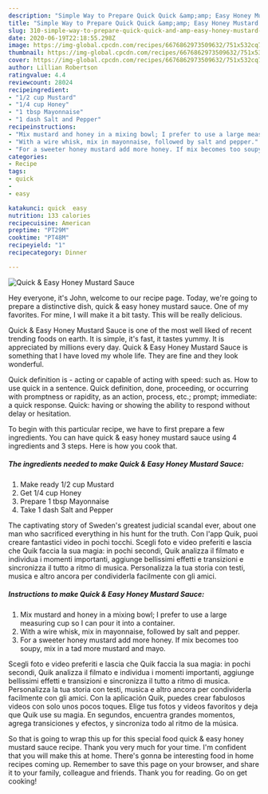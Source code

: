 ```yaml
---
description: "Simple Way to Prepare Quick Quick &amp;amp; Easy Honey Mustard Sauce"
title: "Simple Way to Prepare Quick Quick &amp;amp; Easy Honey Mustard Sauce"
slug: 310-simple-way-to-prepare-quick-quick-and-amp-easy-honey-mustard-sauce
date: 2020-06-19T22:18:55.298Z
image: https://img-global.cpcdn.com/recipes/6676862973509632/751x532cq70/quick-easy-honey-mustard-sauce-recipe-main-photo.jpg
thumbnail: https://img-global.cpcdn.com/recipes/6676862973509632/751x532cq70/quick-easy-honey-mustard-sauce-recipe-main-photo.jpg
cover: https://img-global.cpcdn.com/recipes/6676862973509632/751x532cq70/quick-easy-honey-mustard-sauce-recipe-main-photo.jpg
author: Lillian Robertson
ratingvalue: 4.4
reviewcount: 28024
recipeingredient:
- "1/2 cup Mustard"
- "1/4 cup Honey"
- "1 tbsp Mayonnaise"
- "1 dash Salt and Pepper"
recipeinstructions:
- "Mix mustard and honey in a mixing bowl; I prefer to use a large measuring cup so I can pour it into a container."
- "With a wire whisk, mix in mayonnaise, followed by salt and pepper."
- "For a sweeter honey mustard add more honey. If mix becomes too soupy, mix in a tad more mustard and mayo."
categories:
- Recipe
tags:
- quick
- 
- easy

katakunci: quick  easy 
nutrition: 133 calories
recipecuisine: American
preptime: "PT29M"
cooktime: "PT48M"
recipeyield: "1"
recipecategory: Dinner

---
```



![Quick &amp; Easy Honey Mustard Sauce](https://img-global.cpcdn.com/recipes/6676862973509632/751x532cq70/quick-easy-honey-mustard-sauce-recipe-main-photo.jpg)

Hey everyone, it's John, welcome to our recipe page. Today, we're going to prepare a distinctive dish, quick &amp; easy honey mustard sauce. One of my favorites. For mine, I will make it a bit tasty. This will be really delicious.

Quick &amp; Easy Honey Mustard Sauce is one of the most well liked of recent trending foods on earth. It is simple, it's fast, it tastes yummy. It is appreciated by millions every day. Quick &amp; Easy Honey Mustard Sauce is something that I have loved my whole life. They are fine and they look wonderful.

Quick definition is - acting or capable of acting with speed: such as. How to use quick in a sentence. Quick definition, done, proceeding, or occurring with promptness or rapidity, as an action, process, etc.; prompt; immediate: a quick response. Quick: having or showing the ability to respond without delay or hesitation.


To begin with this particular recipe, we have to first prepare a few ingredients. You can have quick &amp; easy honey mustard sauce using 4 ingredients and 3 steps. Here is how you cook that.

<!--inarticleads1-->

##### The ingredients needed to make Quick &amp; Easy Honey Mustard Sauce:

1. Make ready 1/2 cup Mustard
1. Get 1/4 cup Honey
1. Prepare 1 tbsp Mayonnaise
1. Take 1 dash Salt and Pepper


The captivating story of Sweden&#39;s greatest judicial scandal ever, about one man who sacrificed everything in his hunt for the truth. Con l&#39;app Quik, puoi creare fantastici video in pochi tocchi. Scegli foto e video preferiti e lascia che Quik faccia la sua magia: in pochi secondi, Quik analizza il filmato e individua i momenti importanti, aggiunge bellissimi effetti e transizioni e sincronizza il tutto a ritmo di musica. Personalizza la tua storia con testi, musica e altro ancora per condividerla facilmente con gli amici. 

<!--inarticleads2-->

##### Instructions to make Quick &amp; Easy Honey Mustard Sauce:

1. Mix mustard and honey in a mixing bowl; I prefer to use a large measuring cup so I can pour it into a container.
1. With a wire whisk, mix in mayonnaise, followed by salt and pepper.
1. For a sweeter honey mustard add more honey. If mix becomes too soupy, mix in a tad more mustard and mayo.


Scegli foto e video preferiti e lascia che Quik faccia la sua magia: in pochi secondi, Quik analizza il filmato e individua i momenti importanti, aggiunge bellissimi effetti e transizioni e sincronizza il tutto a ritmo di musica. Personalizza la tua storia con testi, musica e altro ancora per condividerla facilmente con gli amici. Con la aplicación Quik, puedes crear fabulosos videos con solo unos pocos toques. Elige tus fotos y videos favoritos y deja que Quik use su magia. En segundos, encuentra grandes momentos, agrega transiciones y efectos, y sincroniza todo al ritmo de la música. 

So that is going to wrap this up for this special food quick &amp; easy honey mustard sauce recipe. Thank you very much for your time. I'm confident that you will make this at home. There's gonna be interesting food in home recipes coming up. Remember to save this page on your browser, and share it to your family, colleague and friends. Thank you for reading. Go on get cooking!
